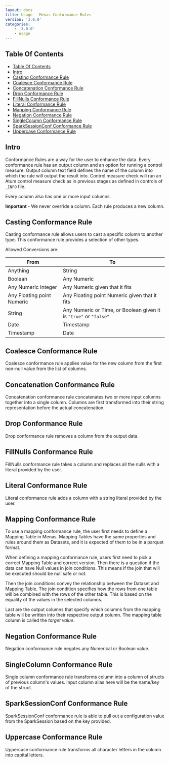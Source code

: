 ```yaml
---
layout: docs
title: Usage - Menas Conformance Rules
version: '3.0.0'
categories:
    - '3.0.0'
    - usage
---
```


## Table Of Contents
<!-- toc -->
- [Table Of Contents](#table-of-contents)
- [Intro](#intro)
- [Casting Conformance Rule](#casting-conformance-rule)
- [Coalesce Conformance Rule](#coalesce-conformance-rule)
- [Concatenation Conformance Rule](#concatenation-conformance-rule)
- [Drop Conformance Rule](#drop-conformance-rule)
- [FillNulls Conformance Rule](#fillnulls-conformance-rule)
- [Literal Conformance Rule](#literal-conformance-rule)
- [Mapping Conformance Rule](#mapping-conformance-rule)
- [Negation Conformance Rule](#negation-conformance-rule)
- [SingleColumn Conformance Rule](#singlecolumn-conformance-rule)
- [SparkSessionConf Conformance Rule](#sparksessionconf-conformance-rule)
- [Uppercase Conformance Rule](#uppercase-conformance-rule)
<!-- tocstop -->

## Intro

Conformance Rules are a way for the user to enhance the data. Every conformance rule has an output column and an option for running a control measure. Output column text field defines the name of the column into which the rule will output the result into. Control measure check will run an Atum control measure check as in previous stages as defined in controls of `_INFO` file.

Every column also has one or more input columns.

**Important** - We never override a column. Each rule produces a new column.

## Casting Conformance Rule

Casting conformance rule allows users to cast a specific column to another type. This conformance rule provides a selection of other types.

Allowed Conversions are:

| From | To |
|---|---|
| Anything | String |
| Boolean | Any Numeric |
| Any Numeric Integer | Any Numeric given that it fits |
| Any Floating point Numeric | Any Floating point Numeric given that it fits |
| String | Any Numeric or Time, or Boolean given it is `"true"` or `"false"` |
| Date | Timestamp |
| Timestamp | Date |

## Coalesce Conformance Rule

Coalesce conformance rule applies value for the new column from the first non-null value from the list of columns.

## Concatenation Conformance Rule

Concatenation conformance rule concatenates two or more input columns together into a single column. Columns are first transformed into their string representation before the actual concatenation.

## Drop Conformance Rule

Drop conformance rule removes a column from the output data.

## FillNulls Conformance Rule

FillNulls conformance rule takes a column and replaces all the nulls with a literal provided by the user.

## Literal Conformance Rule

Literal conformance rule adds a column with a string literal provided by the user.

## Mapping Conformance Rule

To use a mapping conformance rule, the user first needs to define a Mapping Table in Menas. Mapping Tables have the same properties and rules around them as Datasets, and it is expected of them to be in a parquet format.

When defining a mapping conformance rule, users first need to pick a correct Mapping Table and correct version. Then there is a question if the data can have Null values in join conditions. This means if the join that will be executed should be null safe or not.

Then the join conditions convey the relationship between the Dataset and Mapping Table. The join condition specifies how the rows from one table will be combined with the rows of the other table. This is based on the equality of the values in the selected columns.

Last are the output columns that specify which columns from the mapping table will be written into their respective output column. The mapping table column is called the _target value_.

## Negation Conformance Rule

Negation conformance rule negates any Numerical or Boolean value.

## SingleColumn Conformance Rule

Single column conformance rule transforms column into a column of structs of previous column's values. Input column alias here will be the name/key of the struct.

## SparkSessionConf Conformance Rule

SparkSessionConf conformance rule is able to pull out a configuration value from the SparkSession based on the key provided.

## Uppercase Conformance Rule

Uppercase conformance rule transforms all character letters in the column into capital letters.
